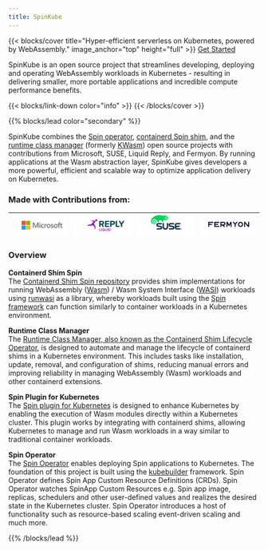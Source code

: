 ```yaml
---
title: SpinKube
---
```


{{< blocks/cover title="Hyper-efficient serverless on Kubernetes, powered by WebAssembly." image_anchor="top" height="full" >}}
<a class="btn btn-lg btn-primary me-3 mb-4" href="/docs/overview">
  Get Started <i class="fas fa-arrow-alt-circle-right ms-2"></i>
</a>
<p class="lead mt-5">SpinKube is an open source project that streamlines developing, deploying and operating WebAssembly workloads in Kubernetes - resulting in delivering smaller, more portable applications and incredible compute performance benefits.</p>
{{< blocks/link-down color="info" >}}
{{< /blocks/cover >}}


{{% blocks/lead color="secondary" %}}

SpinKube combines the <a href="https://github.com/spinkube/spin-operator">Spin operator</a>, <a href="https://github.com/spinkube/containerd-shim-spin">containerd Spin shim</a>, and the <a href="https://github.com/spinkube/runtime-class-manager">runtime class manager</a> (formerly <a href="https://kwasm.sh/">KWasm</a>) open source projects with contributions from Microsoft, SUSE, Liquid Reply, and Fermyon. By running applications at the Wasm abstraction layer, SpinKube gives developers a more powerful, efficient and scalable way to optimize application delivery on Kubernetes.


### Made with Contributions from:

|![Microsoft](logo-microsoft.png)|![Liquid Reply](logo-liquidreply.png)|![SUSE](logo-suse.png)|![Fermyon](logo-fermyon.png)|
|---|---|---|---|

### Overview

**Containerd Shim Spin**  
The [Containerd Shim Spin repository](https://github.com/spinkube/containerd-shim-spin) provides shim implementations for running WebAssembly ([Wasm](https://webassembly.org/)) / Wasm System Interface ([WASI](https://github.com/WebAssembly/WASI)) workloads using [runwasi](https://github.com/deislabs/runwasi) as a library, whereby workloads built using the [Spin framework](https://github.com/fermyon/spin) can function similarly to container workloads in a Kubernetes environment.

**Runtime Class Manager**  
The [Runtime Class Manager, also known as the Containerd Shim Lifecycle Operator](https://github.com/spinkube/runtime-class-manager), is designed to automate and manage the lifecycle of containerd shims in a Kubernetes environment. This includes tasks like installation, update, removal, and configuration of shims, reducing manual errors and improving reliability in managing WebAssembly (Wasm) workloads and other containerd extensions.

**Spin Plugin for Kubernetes**  
The [Spin plugin for Kubernetes](https://github.com/spinkube/spin-plugin-kube) is designed to enhance Kubernetes by enabling the execution of Wasm modules directly within a Kubernetes cluster. This plugin works by integrating with containerd shims, allowing Kubernetes to manage and run Wasm workloads in a way similar to traditional container workloads.

**Spin Operator**  
The [Spin Operator](https://github.com/spinkube/spin-operator/) enables deploying Spin applications to Kubernetes. The foundation of this project is built using the [kubebuilder](https://github.com/kubernetes-sigs/kubebuilder) framework. Spin Operator defines Spin App Custom Resource Definitions (CRDs). Spin Operator watches SpinApp Custom Resources e.g. Spin app image, replicas, schedulers and other user-defined values and realizes the desired state in the Kubernetes cluster. Spin Operator introduces a host of functionality such as resource-based scaling event-driven scaling and much more.

{{% /blocks/lead %}}

